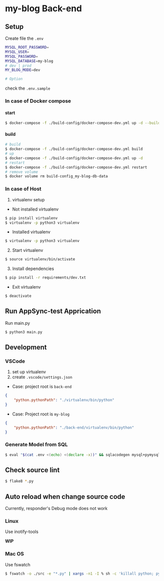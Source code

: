 # my-blog Back-end

## Setup

Create file the `.env`

```sh
MYSQL_ROOT_PASSWORD=
MYSQL_USER=
MYSQL_PASSWORD=
MYSQL_DATABASE=my-blog
# dev | prod
MY_BLOG_MODE=dev

# Option
```
check the `.env.sample`

### In case of Docker compose

#### start
```bash
$ docker-compose -f ./build-config/docker-compose-dev.yml up -d --build
```

#### build
```bash
# build
$ docker-compose -f ./build-config/docker-compose-dev.yml build
# up
$ docker-compose -f ./build-config/docker-compose-dev.yml up -d
# restart
$ docker-compose -f ./build-config/docker-compose-dev.yml restart
# remove volume
$ docker volume rm build-config_my-blog-db-data
```

### In case of Host

1. virtualenv setup

- Not installed virtualenv

```bash
$ pip install virtualenv
$ virtualenv -p python3 virtualenv
```

- Installed virtualenv
```bash
$ virtualenv -p python3 virtualenv
```

2. Start virtualenv

```bash
$ source virtualenv/bin/activate
```

3. Install dependencies

```bash
$ pip install -r requirements/dev.txt
```

- Exit virtualenv
```bash
$ deactivate
```

## Run AppSync-test Apprication

Run main.py
```bash
$ python3 main.py
```

## Development

### VSCode
1. set up virtualenv
2. create `.vscode/settings.json`

- Case: project root is `back-end`
```json
{
    "python.pythonPath": "./virtualenv/bin/python"
}
```

- Case: Project root is `my-blog`
```json
{
    "python.pythonPath": "./back-end/virtualenv/bin/python"
}
```

### Generate Model from SQL

```bash
$ eval "$(cat .env <(echo) <(declare -x))" && sqlacodegen mysql+pymysql://${MYSQL_USER}:${MYSQL_PASSWORD}@127.0.0.1/my-blog
```

## Check source lint
```bash
$ flake8 *.py
```

## Auto reload when change source code
Currently, responder's Debug mode does not work

### Linux
Use inotify-tools

**WIP**

### Mac OS
Use fswatch

```bash
$ fswatch -o ./src -e "*.py" | xargs -n1 -I % sh -c 'killall python; python app.py &'
```
